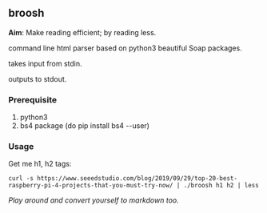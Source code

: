 broosh
------

**Aim**: Make reading efficient; by reading less.

command line html parser based on python3 beautiful Soap packages. 

takes input from stdin. 

outputs to stdout.

### Prerequisite

1. python3 
2. bs4 package (do pip install bs4 --user)

### Usage 

Get me h1, h2 tags:

```
curl -s https://www.seeedstudio.com/blog/2019/09/29/top-20-best-raspberry-pi-4-projects-that-you-must-try-now/ | ./broosh h1 h2 | less
```

*Play around and convert yourself to markdown too.*
